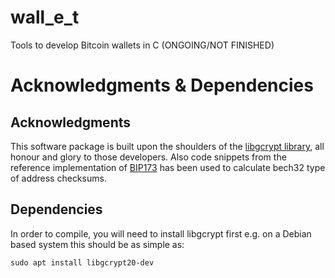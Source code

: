 # wall_e_t
Tools to develop Bitcoin wallets in C (ONGOING/NOT FINISHED)

# Acknowledgments & Dependencies
## Acknowledgments
This software package is built upon the shoulders of the [libgcrypt library](https://www.gnupg.org/software/libgcrypt/index.html), all honour and glory to those developers.
Also code snippets from the reference implementation of [BIP173](https://github.com/sipa/bech32/tree/master/ref) has been used to calculate bech32 type of address checksums.

## Dependencies
In order to compile, you will need to install libgcrypt first e.g. on a Debian based system this should be as simple as:

    sudo apt install libgcrypt20-dev
